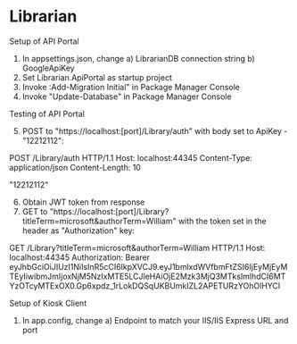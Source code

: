 # Librarian

Setup of API Portal

1. In appsettings.json, change a) LibrarianDB connection string b) GoogleApiKey
2. Set Librarian.ApiPortal as startup project
3. Invoke :Add-Migration Initial" in Package Manager Console
4. Invoke "Update-Database" in Package Manager Console

Testing of API Portal

5. POST to "https://localhost:[port]/Library/auth" with body set to ApiKey - "12212112":

  POST /Library/auth HTTP/1.1
  Host: localhost:44345
  Content-Type: application/json
  Content-Length: 10

  "12212112"

6. Obtain JWT token from response 
7. GET to "https://localhost:[port]/Library?titleTerm=microsoft&authorTerm=William" with the token set in the header as "Authorization" key:

  GET /Library?titleTerm=microsoft&authorTerm=William HTTP/1.1
  Host: localhost:44345
  Authorization: Bearer eyJhbGciOiJIUzI1NiIsInR5cCI6IkpXVCJ9.eyJ1bmlxdWVfbmFtZSI6IjEyMjEyMTEyIiwibmJmIjoxNjM5NzIxMTE5LCJleHAiOjE2Mzk3MjQ3MTksImlhdCI6MTYzOTcyMTExOX0.Gp6xpdz_1rLokDQSqUKBUmkIZL2APETURzYOhOlHYCI

Setup of Kiosk Client

1. In app.config, change a) Endpoint to match your IIS/IIS Express URL and port
